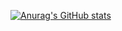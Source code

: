 [![Anurag's GitHub stats](https://github-readme-stats.vercel.app/api?username=Myth-wky)](https://github.com/anuraghazra/github-readme-stats)
